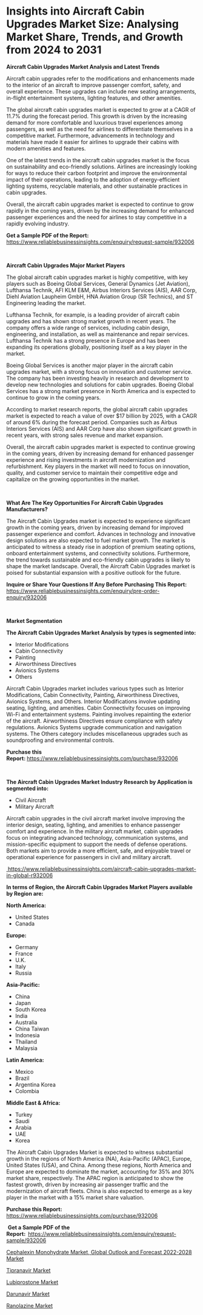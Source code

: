 <p><h1>Insights into Aircraft Cabin Upgrades Market Size: Analysing Market Share, Trends, and Growth from 2024 to 2031</h1></p><p><strong>Aircraft Cabin Upgrades Market Analysis and Latest Trends</strong></p>
<p><p>Aircraft cabin upgrades refer to the modifications and enhancements made to the interior of an aircraft to improve passenger comfort, safety, and overall experience. These upgrades can include new seating arrangements, in-flight entertainment systems, lighting features, and other amenities.</p><p>The global aircraft cabin upgrades market is expected to grow at a CAGR of 11.7% during the forecast period. This growth is driven by the increasing demand for more comfortable and luxurious travel experiences among passengers, as well as the need for airlines to differentiate themselves in a competitive market. Furthermore, advancements in technology and materials have made it easier for airlines to upgrade their cabins with modern amenities and features.</p><p>One of the latest trends in the aircraft cabin upgrades market is the focus on sustainability and eco-friendly solutions. Airlines are increasingly looking for ways to reduce their carbon footprint and improve the environmental impact of their operations, leading to the adoption of energy-efficient lighting systems, recyclable materials, and other sustainable practices in cabin upgrades.</p><p>Overall, the aircraft cabin upgrades market is expected to continue to grow rapidly in the coming years, driven by the increasing demand for enhanced passenger experiences and the need for airlines to stay competitive in a rapidly evolving industry.</p></p>
<p><strong>Get a Sample PDF of the Report:&nbsp;</strong> <a href="https://www.reliablebusinessinsights.com/enquiry/request-sample/932006">https://www.reliablebusinessinsights.com/enquiry/request-sample/932006</a></p>
<p>&nbsp;</p>
<p><strong>Aircraft Cabin Upgrades Major Market Players</strong></p>
<p><p>The global aircraft cabin upgrades market is highly competitive, with key players such as Boeing Global Services, General Dynamics (Jet Aviation), Lufthansa Technik, AFI KLM E&M, Airbus Interiors Services (AIS), AAR Corp, Diehl Aviation Laupheim GmbH, HNA Aviation Group (SR Technics), and ST Engineering leading the market.</p><p>Lufthansa Technik, for example, is a leading provider of aircraft cabin upgrades and has shown strong market growth in recent years. The company offers a wide range of services, including cabin design, engineering, and installation, as well as maintenance and repair services. Lufthansa Technik has a strong presence in Europe and has been expanding its operations globally, positioning itself as a key player in the market.</p><p>Boeing Global Services is another major player in the aircraft cabin upgrades market, with a strong focus on innovation and customer service. The company has been investing heavily in research and development to develop new technologies and solutions for cabin upgrades. Boeing Global Services has a strong market presence in North America and is expected to continue to grow in the coming years.</p><p>According to market research reports, the global aircraft cabin upgrades market is expected to reach a value of over $17 billion by 2025, with a CAGR of around 6% during the forecast period. Companies such as Airbus Interiors Services (AIS) and AAR Corp have also shown significant growth in recent years, with strong sales revenue and market expansion.</p><p>Overall, the aircraft cabin upgrades market is expected to continue growing in the coming years, driven by increasing demand for enhanced passenger experience and rising investments in aircraft modernization and refurbishment. Key players in the market will need to focus on innovation, quality, and customer service to maintain their competitive edge and capitalize on the growing opportunities in the market.</p></p>
<p>&nbsp;</p>
<p><strong>What Are The Key Opportunities For Aircraft Cabin Upgrades Manufacturers?</strong></p>
<p><p>The Aircraft Cabin Upgrades market is expected to experience significant growth in the coming years, driven by increasing demand for improved passenger experience and comfort. Advances in technology and innovative design solutions are also expected to fuel market growth. The market is anticipated to witness a steady rise in adoption of premium seating options, onboard entertainment systems, and connectivity solutions. Furthermore, the trend towards sustainable and eco-friendly cabin upgrades is likely to shape the market landscape. Overall, the Aircraft Cabin Upgrades market is poised for substantial expansion with a positive outlook for the future.</p></p>
<p><strong>Inquire or Share Your Questions If Any Before Purchasing This Report:</strong> <a href="https://www.reliablebusinessinsights.com/enquiry/pre-order-enquiry/932006">https://www.reliablebusinessinsights.com/enquiry/pre-order-enquiry/932006</a></p>
<p>&nbsp;</p>
<p><strong>Market Segmentation</strong></p>
<p><strong>The Aircraft Cabin Upgrades Market Analysis by types is segmented into:</strong></p>
<p><ul><li>Interior Modifications</li><li>Cabin Connectivity</li><li>Painting</li><li>Airworthiness Directives</li><li>Avionics Systems</li><li>Others</li></ul></p>
<p><p>Aircraft Cabin Upgrades market includes various types such as Interior Modifications, Cabin Connectivity, Painting, Airworthiness Directives, Avionics Systems, and Others. Interior Modifications involve updating seating, lighting, and amenities. Cabin Connectivity focuses on improving Wi-Fi and entertainment systems. Painting involves repainting the exterior of the aircraft. Airworthiness Directives ensure compliance with safety regulations. Avionics Systems upgrade communication and navigation systems. The Others category includes miscellaneous upgrades such as soundproofing and environmental controls.</p></p>
<p><strong>Purchase this Report:&nbsp;</strong><a href="https://www.reliablebusinessinsights.com/purchase/932006">https://www.reliablebusinessinsights.com/purchase/932006</a></p>
<p>&nbsp;</p>
<p><strong>The Aircraft Cabin Upgrades Market Industry Research by Application is segmented into:</strong></p>
<p><ul><li>Civil Aircraft</li><li>Military Aircraft</li></ul></p>
<p><p>Aircraft cabin upgrades in the civil aircraft market involve improving the interior design, seating, lighting, and amenities to enhance passenger comfort and experience. In the military aircraft market, cabin upgrades focus on integrating advanced technology, communication systems, and mission-specific equipment to support the needs of defense operations. Both markets aim to provide a more efficient, safe, and enjoyable travel or operational experience for passengers in civil and military aircraft.</p></p>
<p><a href="https://www.reliablebusinessinsights.com/aircraft-cabin-upgrades-market-in-global-r932006">&nbsp;https://www.reliablebusinessinsights.com/aircraft-cabin-upgrades-market-in-global-r932006</a></p>
<p><strong>In terms of Region, the Aircraft Cabin Upgrades Market Players available by Region are:</strong></p>
<p>
    <p> <strong> North America: </strong>
        <ul>
            <li>United States</li>
            <li>Canada</li>
        </ul>
        </p> 
    <p> <strong> Europe: </strong>
        <ul>
            <li>Germany</li>
            <li>France</li>
            <li>U.K.</li>
            <li>Italy</li>
            <li>Russia</li>
        </ul>
        </p> 
    <p> <strong> Asia-Pacific: </strong>
        <ul>
            <li>China</li>
            <li>Japan</li>
            <li>South Korea</li>
            <li>India</li>
            <li>Australia</li>
            <li>China Taiwan</li>
            <li>Indonesia</li>
            <li>Thailand</li>
            <li>Malaysia</li>
        </ul>
        </p> 
    <p> <strong> Latin America: </strong>
        <ul>
            <li>Mexico</li>
            <li>Brazil</li>
            <li>Argentina Korea</li>
            <li>Colombia</li>
        </ul>
        </p> 
    <p> <strong> Middle East & Africa: </strong>
        <ul>
            <li>Turkey</li>
            <li>Saudi</li>
            <li>Arabia</li>
            <li>UAE</li>
            <li>Korea</li>
        </ul>
    </p>
    </p>
<p><p>The Aircraft Cabin Upgrades Market is expected to witness substantial growth in the regions of North America (NA), Asia-Pacific (APAC), Europe, United States (USA), and China. Among these regions, North America and Europe are expected to dominate the market, accounting for 35% and 30% market share, respectively. The APAC region is anticipated to show the fastest growth, driven by increasing air passenger traffic and the modernization of aircraft fleets. China is also expected to emerge as a key player in the market with a 15% market share valuation.</p></p>
<p><strong>Purchase this Report: </strong><a href="https://www.reliablebusinessinsights.com/purchase/932006">https://www.reliablebusinessinsights.com/purchase/932006</a></p>
<p>&nbsp;<strong>Get a Sample PDF of the Report:&nbsp;&nbsp;</strong><a href="https://www.reliablebusinessinsights.com/enquiry/request-sample/932006">https://www.reliablebusinessinsights.com/enquiry/request-sample/932006</a></p>
<p><strong></strong></p>
<p><p><a href="https://issuu.com/reportprime-2/docs/cephalexin-monohydrate-market-globa_5e1b8224567971">Cephalexin Monohydrate Market, Global Outlook and Forecast 2022-2028 Market</a></p><p><a href="https://medium.com/@williambatz78/booming-tipranavir-market-sector-market-analysis-and-growth-projections-till-2031-f93eeeca104e">Tipranavir Market</a></p><p><a href="https://medium.com/@williambatz78/global-lubiprostone-market-sector-2024-2031-market-metrics-and-market-strategic-insights-2263dd2fbff7">Lubiprostone Market</a></p><p><a href="https://medium.com/@williambatz78/global-darunavir-market-size-and-market-trends-analysis-by-regional-outlook-competitive-6a90221bb636">Darunavir Market</a></p><p><a href="https://medium.com/@jsksk366/ranolazine-industry-sector-market-dynamics-and-future-scenarios-2024-2031-a532d46bf6b7">Ranolazine Market</a></p></p>
